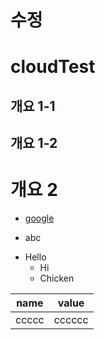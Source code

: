 # 수정
# cloudTest
## 개요 1-1
## 개요 1-2
# 개요 2
* [google](http://google.com)
- abc
* Hello
  - Hi
  - Chicken
  
name |value |
-----|------|
ccccc|cccccc|
